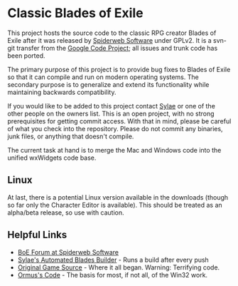 Classic Blades of Exile
=======================

This project hosts the source code to the classic RPG creator Blades of Exile after it was released
by [Spiderweb Software](http://www.spiderwebsoftware.com/) under GPLv2. It is a svn-git transfer from the
[Google Code Project](http://code.google.com/p/openexile/); all issues and trunk code has been ported.

The primary purpose of this project is to provide bug fixes to Blades of Exile
so that it can compile and run on modern operating systems. The secondary purpose is
to generalize and extend its functionality while maintaining backwards compatibility.

If you would like to be added to this project contact [Sylae](https://github.com/sylae)
or one of the other people on the owners list. This is an open project, with no strong prerequisites
for getting commit access. With that in mind, please be careful of what you check into the repository.
Please do not commit any binaries, junk files, or anything that doesn't compile.

The current task at hand is to merge the Mac and Windows code into the unified wxWidgets code base.

Linux
-----

At last, there is a potential Linux version available in the downloads (though so far only the
Character Editor is available). This should be treated as an alpha/beta release, so use with caution. 

Helpful Links
-------------
* [BoE Forum at Spiderweb Software](http://spiderwebforums.ipbhost.com/index.php?/forum/12-blades-of-exile/)
* [Sylae's Automated Blades Builder](https://calref.net/~sylae/blades/) - Runs a build after every push
* [Original Game Source](http://www.spiderwebsoftware.com/blades/opensource.html) - Where it all began. Warning: Terrifying code.
* [Ormus's Code](http://info.wsisiz.edu.pl/~kowalsg0/) - The basis for most, if not all, of the Win32 work.